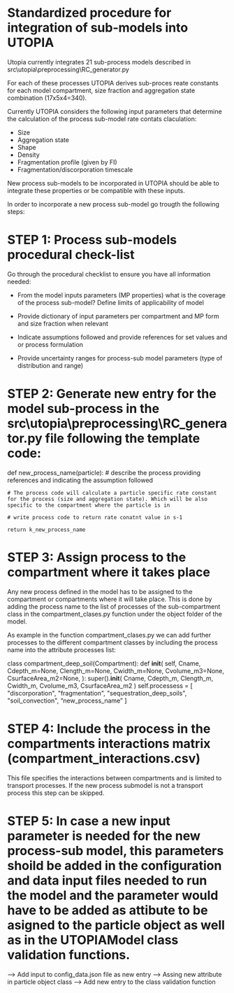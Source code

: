 # Standardized procedure for integration of sub-models into UTOPIA 

Utopia currently integrates 21 sub-process models described in src\utopia\preprocessing\RC_generator.py  

For each of these processes UTOPIA derives sub-proces reate constants for each model compartment, size fraction and aggregation state combination (17x5x4=340).

Currently UTOPIA considers the following input parameters that determine the calculation of the process sub-model rate contats claculation:

- Size
- Aggregation state
- Shape
- Density
- Fragmentation profile (given by FI)
- Fragmentation/discorporation timescale

New process sub-models to be incorporated in UTOPIA should be able to integrate these properties or be compatible with these inputs.

In order to incorporate a new process sub-model go trougth the following steps:

# STEP 1: Process sub-models procedural check-list

Go through the procedural checklist to ensure you have all information needed:

 - From the model inputs parameters (MP properties) what is the coverage of the process sub-model? Define limits of applicability of model
  
 - Provide dictionary of input parameters per compartment and MP form and size fraction when relevant
  
 - Indicate assumptions followed and provide references for set values and or process formulation
  
 - Provide uncertainty ranges for process-sub model parameters (type of distribution and range)

# STEP 2: Generate new entry for the model sub-process in the src\utopia\preprocessing\RC_generator.py file following the template code:

def new_process_name(particle):
    # describe the process providing references and indicating the assumption followed

    # The process code will calculate a particle specific rate constant for the process (size and aggregation state). Which will be also specific to the compartment where the particle is in

    # write process code to return rate conatnt value in s-1
    
    return k_new_process_name

# STEP 3: Assign process to the compartment where it takes place

Any new process defined in the model has to be assigned to the compartment or compartments where it will take place. This is done by adding the process name to the list of processes of the sub-compartment class in the compartment_clases.py function under the object folder of the model. 

As example in the function compartment_clases.py we can add further processes to the different compartment classes by including the process name into the attribute processes list:

class compartment_deep_soil(Compartment):
    def __init__(
        self,
        Cname,
        Cdepth_m=None,
        Clength_m=None,
        Cwidth_m=None,
        Cvolume_m3=None,
        CsurfaceArea_m2=None,
    ):
        super().__init__(
            Cname, Cdepth_m, Clength_m, Cwidth_m, Cvolume_m3, CsurfaceArea_m2
        )
        self.processess = [
            "discorporation",
            "fragmentation",
            "sequestration_deep_soils",
            "soil_convection", “new_process_name”
        ]


# STEP 4: Include the process in the compartments interactions matrix (compartment_interactions.csv)

This file specifies the interactions between compartments and is limited to transport processes. If the new process submodel is not a transport process this step can be skipped.

# STEP 5: In case a new input parameter is needed for the new process-sub model, this parameters shoild be added in the configuration and data input files needed to run the model and the parameter would have to be added as attibute to be asigned to the particle object as well as in the UTOPIAModel class validation functions.

--> Add input to config_data.json file as new entry
--> Assing new attribute in particle object class
--> Add new entry to the class validation function

